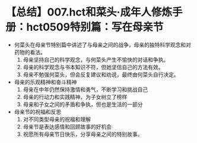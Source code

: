 # 【总结】007.hct和菜头·成年人修炼手册：hct0509特别篇：写在母亲节

-   何菜头在母亲节特别篇中讲述了与母亲之间的战争，母亲的独特科学观念和对药物的看法。
    1.  母亲坚持自己的科学观念，与何菜头产生不愉快的对话和争执。
    2.  母亲的科学观念与书本知识不符，但她坚信自己的方法有效。
    3.  母亲不勉强何菜头，但会反复建议和劝说，最终由何菜头自行决定。
-   母亲的乐观精神和奋斗精神
    1.  母亲在中年仍然保持激情和勇气，不断学习和挑战自己
    2.  母亲的行动力和实践精神，为子女树立了榜样
    3.  母亲和子女之间的矛盾和争执，但也是生活的一部分
-   母亲节的祝福和反思
    1.  对不同类型母亲的祝福和理解
    2.  母亲节是表达感情和回顾故事的好机会
    3.  祝愿所有母亲节日快乐，分享母亲之间的特别故事。